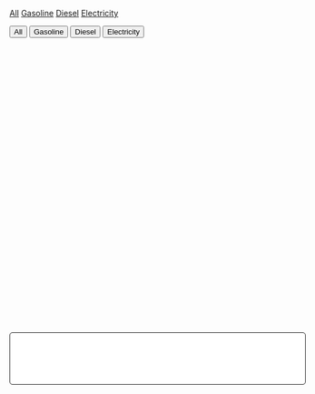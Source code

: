 <html>
<script src='https://d3js.org/d3.v5.min.js'></script>

<a href="narr_scene1.html">All</a>
<a href="narr_scene_gas.html">Gasoline</a>
<a href="narr_scene_diesel.html">Diesel</a>
<a href="narr_scene_elec.html">Electricity</a>

<button id="btnall" type="button" onclick="window.location.href='file:///Users/tinatang/Downloads/narr_scene1.html';">All</button>
<button id="btngas" type="button" onclick="window.location.href='file:///Users/tinatang/Downloads/narr_scene_gas.html';">Gasoline</button>
<button id="btndiesel" type="button" onclick="window.location.href='file:///Users/tinatang/Downloads/narr_scene_diesel.html';">Diesel</button>
<button id="btnelec" type="button" onclick="window.location.href='file:///Users/tinatang/Downloads/narr_scene_elec.html';">Electricity</button>

<style> 
circle {fill: lightblue; stroke: black; fill-opacity: 0.6} 
#tooltip {
    opacity: 0;
    position: absolute;
    text-align: left;
    background-color: white;
    border: solid;
    border-width: 1px;
    border-radius: 5px;
    padding: 10px;
}

#annotation {
    opacity: 1;
    position: absolute;
    text-align: center;
    background-color: white;
    border: solid;
    border-width: 1px;
    border-radius: 5px;
    padding: 10px;
    width: 500px;
    height: 70px;
}

</style>

<body onload='init()'>

<svg width=1500 height=1500>
</svg>

<div id="tooltip"></div>
<div id="annotation"></div>

<script>

//set button color
d3.select("#btngas").style("background-color","red").style("opacity",0.6);
d3.select("#btndiesel").style("background-color","yellow").style("opacity",0.6);
d3.select("#btnelec").style("background-color","green").style("opacity",0.6);


async function init() {
var margin=50,
    width=500,
    height=500;

var colors = {"Gasoline":"red","Diesel":"yellow","Electricity":"green"}

var y = d3.scaleLog().domain([10,150]).range([height,0]).base(10);

var x = d3.scaleLog().domain([10,150]).range([0,width]).base(10);

var data = await d3.csv("https://flunky.github.io/cars2017.csv");

var tooltip = d3.select("#tooltip");
var annotation = d3.select("#annotation");

d3.select("svg").append("g")
.attr("transform","translate("+margin+","+margin+")")
.selectAll("circle")
.data(data)
.enter()
.append("circle")
.attr("cx",function(d) {return x(d.AverageCityMPG);})
.attr("cy",function(d) {return y(d.AverageHighwayMPG);})
.attr("r",function(d) {return 5+Number.parseInt(d.EngineCylinders)})
.style("fill",function(d) {return colors[d.Fuel];})
.on("mouseover", function(d){
	tooltip.style("opacity", 1)
	       .style("left",(d3.mouse(this)[0]+90)+"px")
               .style("top",(d3.mouse(this)[1])+"px")
               .html("Make: "+d.Make+"<br />"+
		     "Fuel: "+d.Fuel+"<br />"+
                     "EnergyCylinders: "+d.EnergyCylinders+"<br />"+
                     "AverageHighwayMPG: "+d.AverageHighwayMPG+"<br />"+
                     "AverageCityMPG: "+d.AverageCityMPG);
})
.on("mouseout", function() {tooltip.style("opacity", 0)});

annotation.style("left","150px")
.style("top","450px")
.html("Automobiles that consume different types of fuels showcase different levels of efficiency in terms of average city MPG and average highway MPG.")

d3.select("svg").append("g")
.attr("transform","translate("+margin+","+margin+")")
.call(d3.axisLeft(y).tickValues([10,20,50,100]).tickFormat(d3.format("~s")));

d3.select("svg").append("g")
.attr("transform","translate("+margin+","+(height+margin)+")")
.call(d3.axisBottom(x).tickValues([10,20,50,100]).tickFormat(d3.format("~s")));

//add x axis label
d3.select("svg").append("g")
.attr("transform","translate("+margin+","+margin+")")
.append("text")
.attr("text-anchor","start")
.attr("x",margin+150)
.attr("y",height+margin)
.text("Average City MPG(log)");

//add y axis label
d3.select("svg").append("g")
.attr("transform","translate("+margin+","+(height+margin)+")")
.append("text")
.attr("text-anchor","start")
.attr("transform","rotate(-90)")
.attr("y",-margin+20)
.attr("x",margin+100)
.text("Average Highway MPG(log)");

//add graph title
d3.select("svg").append("g")
.attr("transform","translate("+margin+","+margin+")")
.append("text")
.attr("x",width/2)
.attr("y",-margin/2)
.attr("text-anchor","middle")
.style("font-size","20px")
.text("2017 Automobile Fuel Efficiency by Fuel Type");

//add legends
d3.select("svg").append("g")
.attr("transform","translate("+margin+","+margin+")")
.append("circle").attr("cx",550).attr("cy",130)
.attr("r", 6).style("fill", "red").style("fill-opacity",0.6);

d3.select("svg").append("g")
.attr("transform","translate("+margin+","+margin+")")
.append("text").attr("x", 570).attr("y", 130).text("Gasoline").style("font-size", "15px").attr("alignment-baseline","middle");

d3.select("svg").append("g")
.attr("transform","translate("+margin+","+margin+")")
.append("circle").attr("cx",550).attr("cy",150)
.attr("r", 6).style("fill", "yellow").style("fill-opacity",0.6);

d3.select("svg").append("g")
.attr("transform","translate("+margin+","+margin+")")
.append("text").attr("x", 570).attr("y", 150).text("Diesel").style("font-size", "15px").attr("alignment-baseline","middle");

d3.select("svg").append("g")
.attr("transform","translate("+margin+","+margin+")")
.append("circle").attr("cx",550).attr("cy",170)
.attr("r", 6).style("fill", "green").style("fill-opacity",0.6);

d3.select("svg").append("g")
.attr("transform","translate("+margin+","+margin+")")
.append("text").attr("x", 570).attr("y", 170).text("Electricity").style("font-size", "15px").attr("alignment-baseline","middle");
}
</script>
</body>
</html>
